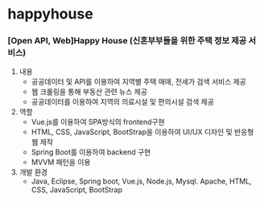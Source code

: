 # happyhouse

### [Open API, Web]Happy House (신혼부부들을 위한 주택 정보 제공 서비스)

1. 내용
   - 공공데이터 및 API를 이용하여 지역별 주택 매매, 전세가 검색 서비스 제공
   - 웹 크롤링을 통해 부동산 관련 뉴스 제공
   - 공공데이터를 이용하여 지역의 의료시설 및 편의시설 검색 제공
2. 역할
   - Vue.js를 이용하여 SPA방식의 frontend구현
   - HTML, CSS, JavaScript, BootStrap을 이용하여 UI/UX 디자인 및 반응형 웹 제작
   - Spring Boot를 이용하여 backend 구현
   - MVVM 패턴을 이용
3. 개발 환경
   -  Java, Eclipse, Spring boot, Vue.js, Node.js, Mysql. Apache, HTML, CSS, JavaScript, BootStrap

